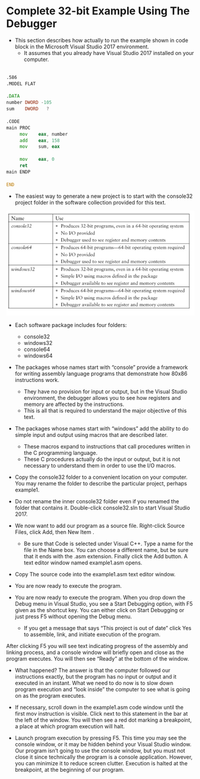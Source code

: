 # Complete 32-bit Example Using The Debugger

* This section describes how actually to run the example shown in code block in the Microsoft Visual Studio 2017 environment. 
    * It assumes that you already have Visual Studio 2017 installed on your computer.
    
```asm

.586
.MODEL FLAT

.DATA
number DWORD -105
sum	   DWORD   ?

.CODE
main PROC
	 mov	eax, number
	 add	eax, 158
	 mov	sum, eax

	 mov	eax, 0
	 ret
main ENDP

END
```

* The easiest way to generate a new project is to start with the console32 project folder in the software collection provided for this text.

![](img/frameworkPackages.png)

* Each software package includes four folders: 
    * console32 
    * windows32 
    * console64 
    * windows64

* The packages whose names start with “console” provide a framework for writing assembly language programs that demonstrate how 80x86 instructions work.
    * They have no provision for input or output, but in the Visual Studio environment, the debugger allows you to see how registers and memory are affected by the instructions.
    *  This is all that is required to understand the major objective of this text.

* The packages whose names start with “windows” add the ability to do simple input and output using macros that are described later.
    * These macros expand to instructions that call procedures written in the C programming language. 
    * These C procedures actually do the input or output, but it is not necessary to understand them in order to use the I/O macros.

* Copy the console32 folder to a convenient location on your computer. You may rename the folder to describe the particular project, perhaps example1.

* Do not rename the inner console32 folder even if you renamed the folder that contains it. Double-click console32.sln to start Visual Studio 2017.

* We now want to add our program as a source file. Right-click Source Files, click Add, then New Item .
    * Be sure that Code is selected under Visual C++. Type a name for the file in the Name box. You can choose a different name, but be sure that it ends with the .asm extension. Finally click the Add button. A text editor window named example1.asm opens.

* Copy The source code into the example1.asm text editor window.
 
* You are now ready to execute the program.         

* You are now ready to execute the program. When you drop down the Debug menu in Visual Studio, you see a Start Debugging option, with F5 given as the shortcut key. You can either click on Start Debugging or just press F5 without opening the Debug menu.
    * If you get a message that says “This project is out of date” click Yes to assemble, link, and initiate execution of the program. 

After clicking F5 you will see text indicating progress of the assembly and linking process, and a console window will briefly open and close as the program executes. You will then see “Ready” at the bottom of the window.

* What happened? The answer is that the computer followed our instructions exactly, but the program has no input or output and it executed in an instant. What we need to do now is to slow down program execution and “look inside” the computer to see what is going on as the program executes.

* If necessary, scroll down in the example1.asm code window until the first mov instruction is visible. Click next to this statement in the bar at the left of the window. You will then see a red dot marking a breakpoint, a place at which program execution will halt.    

* Launch program execution by pressing F5. This time you may see the console window, or it may be hidden behind your Visual Studio window. Our program isn’t going to use the console window, but you must not close it since technically the program is a console application. However, you can minimize it to reduce screen clutter. Execution is halted at the breakpoint, at the beginning of our program.

    
    